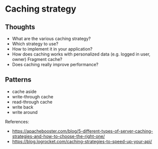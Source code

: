 
# Caching strategy

## Thoughts
- What are the various caching strategy?
- Which strategy to use?
- How to implement it in your application?
- How does caching works with personalized data (e.g. logged in user, owner) Fragment cache? 
- Does caching really improve performance?

## Patterns

- cache aside
- write-through cache
- read-through cache
- write back
- write around

References:

- https://apachebooster.com/blog/5-different-types-of-server-caching-strategies-and-how-to-choose-the-right-one/
- https://blog.logrocket.com/caching-strategies-to-speed-up-your-api/
